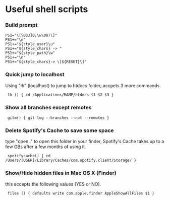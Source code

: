 # Useful shell scripts


### Build prompt

```
PS1="\[\033]0;\w\007\]"
PS1+="\n" 
PS1+="${style_user}\u" 
PS1+="${style_chars} -> " 
PS1+="${style_path}\w" 
PS1+="\n" 
PS1+="${style_chars}-> \[${RESET}\]" 
```

### Quick jump to localhost

Using "lh" (localhost) to jump to htdocs folder, accpets 3 more commands

`
lh () {
        cd /Applications/MAMP/htdocs $1 $2 $3
}`

### Show all branches except remotes 

`
gitm() {
        git log --branches --not --remotes
}`


### Delete Spotify's Cache to save some space

type "open ." to open this folder in your finder, Spotify's Cache takes up to a few GBs after a few months of using it.

`
spotifycache() {
 cd /Users/[USER]/Library/Caches/com.spotify.client/Storage/
}`

 

### Show/Hide hidden files in Mac OS X (Finder)

this accepts the following values (YES or NO). 

`
files () {
 defaults write com.apple.finder AppleShowAllFiles $1
}`

